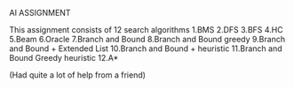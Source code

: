 AI ASSIGNMENT

This assignment consists of 12 search algorithms
1.BMS
2.DFS
3.BFS
4.HC
5.Beam
6.Oracle
7.Branch and Bound
8.Branch and Bound greedy
9.Branch and Bound + Extended List
10.Branch and Bound + heuristic
11.Branch and Bound Greedy heuristic
12.A*


(Had quite a lot of help from a friend)
